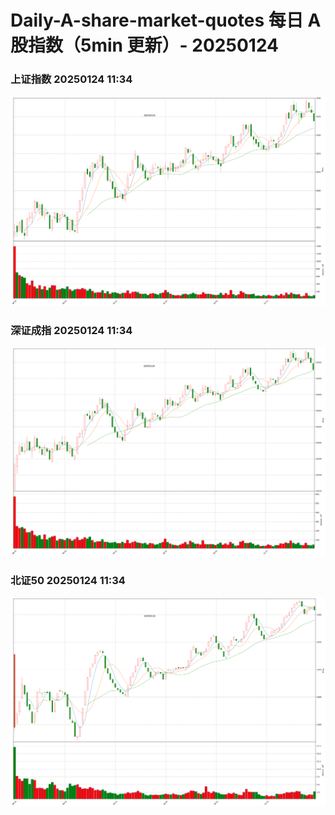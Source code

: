 
# Daily-A-share-market-quotes 每日 A 股指数（5min 更新）- 20250124

### 上证指数 20250124 11:34
![](./fig/2025/1/20250124-sh000001.png)

### 深证成指 20250124 11:34
![](./fig/2025/1/20250124-sz399001.png)

### 北证50 20250124 11:34
![](./fig/2025/1/20250124-bj899050.png)

